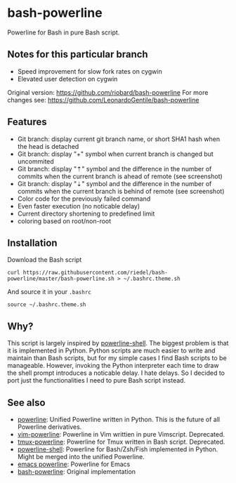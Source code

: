# bash-powerline

Powerline for Bash in pure Bash script. 

## Notes for this particular branch

* Speed improvement for slow fork rates on cygwin
* Elevated user detection on cygwin 

Original version: https://github.com/riobard/bash-powerline
For more changes see: https://github.com/LeonardoGentile/bash-powerline

## Features

* Git branch: display current git branch name, or short SHA1 hash when the head
  is detached
* Git branch: display "+" symbol when current branch is changed but uncommited
* Git branch: display "⇡" symbol and the difference in the number of commits when the current branch is ahead of remote (see screenshot)
* Git branch: display "⇣" symbol and the difference in the number of commits when the current branch is behind of remote (see screenshot)
* Color code for the previously failed command
* Even faster execution (no noticable delay)
* Current directory shortening to predefined limit
* coloring based on root/non-root


## Installation

Download the Bash script

    curl https://raw.githubusercontent.com/riedel/bash-powerline/master/bash-powerline.sh > ~/.bashrc.theme.sh

And source it in your `.bashrc`

    source ~/.bashrc.theme.sh

## Why?

This script is largely inspired by
[powerline-shell](https://github.com/milkbikis/powerline-shell). The biggest
problem is that it is implemented in Python. Python scripts are much easier to
write and maintain than Bash scripts, but for my simple cases I find Bash
scripts to be manageable. However, invoking the Python interpreter each time to
draw the shell prompt introduces a noticable delay. I hate delays. So I decided
to port just the functionalities I need to pure Bash script instead. 

## See also
* [powerline](https://github.com/Lokaltog/powerline): Unified Powerline
  written in Python. This is the future of all Powerline derivatives. 
* [vim-powerline](https://github.com/Lokaltog/vim-powerline): Powerline in Vim
  writtien in pure Vimscript. Deprecated.
* [tmux-powerline](https://github.com/erikw/tmux-powerline): Powerline for Tmux
  written in Bash script. Deprecated.
* [powerline-shell](https://github.com/milkbikis/powerline-shell): Powerline for
  Bash/Zsh/Fish implemented in Python. Might be merged into the unified
  Powerline. 
* [emacs powerline](https://github.com/milkypostman/powerline): Powerline for
  Emacs
* [bash-powerline](https://github.com/riobard/bash-powerline): Original implementation
